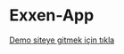 # Exxen-App

<a href="https://omerfarukozkn.github.io/Exxen-App/">Demo siteye gitmek için tıkla</a>
